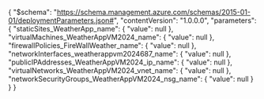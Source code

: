 {
    "$schema": "https://schema.management.azure.com/schemas/2015-01-01/deploymentParameters.json#",
    "contentVersion": "1.0.0.0",
    "parameters": {
        "staticSites_WeatherApp_name": {
            "value": null
        },
        "virtualMachines_WeatherAppVM2024_name": {
            "value": null
        },
        "firewallPolicies_FireWallWeather_name": {
            "value": null
        },
        "networkInterfaces_weatherappvm2024687_name": {
            "value": null
        },
        "publicIPAddresses_WeatherAppVM2024_ip_name": {
            "value": null
        },
        "virtualNetworks_WeatherAppVM2024_vnet_name": {
            "value": null
        },
        "networkSecurityGroups_WeatherAppVM2024_nsg_name": {
            "value": null
        }
    }
}
